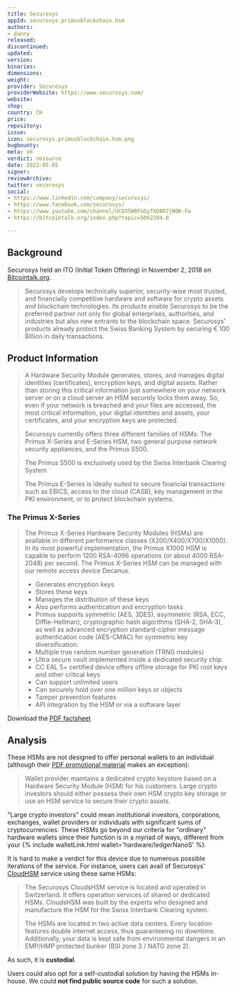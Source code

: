 ```yaml
---
title: Securosys
appId: securosys.primusblockchain.hsm
authors:
- danny
released: 
discontinued: 
updated: 
version: 
binaries: 
dimensions: 
weight: 
provider: Securosys
providerWebsite: https://www.securosys.com/
website: 
shop: 
country: CH
price: 
repository: 
issue: 
icon: securosys.primusblockchain.hsm.png
bugbounty: 
meta: ok
verdict: nosource
date: 2022-05-05
signer: 
reviewArchive: 
twitter: securosys
social:
- https://www.linkedin.com/company/securosys/
- https://www.facebook.com/securosys/
- https://www.youtube.com/channel/UCD35W9FGQyfXD8R7jN0K-Fw
- https://bitcointalk.org/index.php?topic=5062204.0

---
```


## Background 

Securosys held an ITO (Initial Token Offering) in November 2, 2018 on [Bitcointalk.org](https://bitcointalk.org/index.php?topic=5062204.0).

> Securosys develops technically superior, security-wise most trusted, and financially competitive hardware and software for crypto assets and blockchain technologies. Its products enable Securosys to be the preferred partner not only for global enterprises, authorities, and industries but also new entrants to the blockchain space. Securosys' products already protect the Swiss Banking System by securing € 100 Billion in daily transactions.

## Product Information 

> A Hardware Security Module generates, stores, and manages digital identities (certificates), encryption keys, and digital assets. Rather than storing this critical information just somewhere on your network server or on a cloud server an HSM securely locks them away. So, even if your network is breached and your files are accessed, the most critical information, your digital identities and assets, your certificates, and your encryption keys are protected.
>
> Securosys currently offers three different families of HSMs: The Primus X-Series and E-Series HSM, two general purpose network security appliances, and the Primus S500.
>
> The Primus S500 is exclusively used by the Swiss Interbank Clearing System 
>
> The Primus E-Series is ideally suited to secure financial transactions such as EBICS, access to the cloud (CASB), key management in the PKI environment, or to protect blockchain systems.

### The Primus X-Series 

> The Primus X-Series Hardware Security Modules (HSMs) are available in different performance classes (X200/X400/X700/X1000). In its most powerful implementation, the Primus X1000 HSM is capable to perform 1200 RSA-4096 operations (or about 4000 RSA-2048) per second. The Primus X-Series HSM can be managed with our remote access device Decanus.
> - Generates encryption keys
> - Stores these keys
> - Manages the distribution of these keys
> - Also performs authentication and encryption tasks 
> - Primus supports symmetric (AES, 3DES), asymmetric (RSA, ECC, Diffie-Hellman), cryptographic hash algorithms (SHA-2, SHA-3), as well as advanced encryption standard-cipher message authentication code (AES-CMAC) for symmetric key diversification.
> - Multiple true random number generation (TRNG modules)
> - Ultra secure vault implemented inside a dedicated security chip. 
> - CC EAL 5+ certified device offers offline storage for PKI root keys and other critical keys
> - Can support unlimited users
> - Can securely hold over one million keys or objects
> - Tamper prevention features
> - API integration by the HSM or via a software layer

Download the [PDF factsheet](https://www.securosys.com/hubfs/Factsheet_X_E_V2.17.pdf?hsCtaTracking=7f6eb911-7dbd-4cfc-8f1a-cc9bcc703464%7Cffacd3b7-be18-4a13-bede-db42f35a69ef) 

## Analysis 

These HSMs are not designed to offer personal wallets to an individual (although their [PDF promotional material](https://www.securosys.com/hubfs/Blockchain%20HSM%20Securosys.pdf) makes an exception): 

> Wallet provider maintains a dedicated crypto keystore based on a Hardware Security Module (HSM) for his customers. Large crypto investors should either possess their own HSM crypto key storage or use an HSM service to secure their crypto assets.

"Large crypto investors" could mean institutional investors, corporations, exchanges, wallet providers or individuals with significant sums of cryptocurrencies. These HSMs go beyond our criteria for "ordinary" hardware wallets since their function is in a myriad of ways, different from your {% include walletLink.html wallet='hardware/ledgerNanoS' %}.

It is hard to make a verdict for this device due to numerous possible iterations of the service. For instance, users can avail of Securosys' [CloudHSM](https://www.securosys.com/hubfs/202107_CloudsHSM_Factsheet_EN_V1.5-1.pdf?hsCtaTracking=d7c682ab-8ca0-4c6b-9ca5-037b6fb780ca%7Cd526edb2-0f56-43e7-bc3c-e5ca260eaf66) service using these same HSMs: 

> The Securosys CloudsHSM service is located and operated in Switzerland. It offers operation services of shared or dedicated HSMs. CloudsHSM was built by the experts who designed and manufacture the HSM for the Swiss Interbank Clearing system.
>
> The HSMs are located in two active data centers. Every location features double internet access, thus guaranteeing no downtime. Additionally, your data is kept safe from environmental dangers in an EMP/HMP protected bunker (BSI zone 3 / NATO zone 2).

As such, it is **custodial**.

Users could also opt for a self-custodial solution by having the HSMs in-house. We could **not find public source code** for such a solution.

